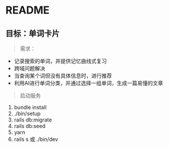 # README

## 目标：单词卡片

> 需求：
- 记录搜索的单词，并提供记忆曲线式复习
- 跨域问题解决
- 当查询某个词但没有具体信息时，进行推荐
- 利用AI进行单词分类，并通过选择一组单词，生成一篇易懂的文章


> 启动服务
1. bundle install
2. ./bin/setup
3. rails db:migrate
4. rails db:seed
5. yarn
6. rails s  或  ./bin/dev